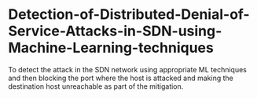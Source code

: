 # Detection-of-Distributed-Denial-of-Service-Attacks-in-SDN-using-Machine-Learning-techniques
To detect the attack in the SDN network using appropriate ML techniques and then blocking the port where the host is attacked  and making the destination host unreachable as part of the mitigation.
